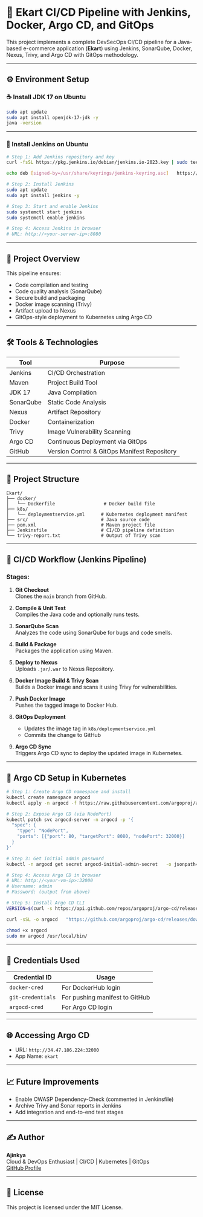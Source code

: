 
# 🚀 Ekart CI/CD Pipeline with Jenkins, Docker, Argo CD, and GitOps

This project implements a complete DevSecOps CI/CD pipeline for a Java-based e-commerce application (**Ekart**) using Jenkins, SonarQube, Docker, Nexus, Trivy, and Argo CD with GitOps methodology.

---

## ⚙️ Environment Setup

### ☕ Install JDK 17 on Ubuntu

```bash
sudo apt update
sudo apt install openjdk-17-jdk -y
java -version
```

---

### 🔧 Install Jenkins on Ubuntu

```bash
# Step 1: Add Jenkins repository and key
curl -fsSL https://pkg.jenkins.io/debian/jenkins.io-2023.key | sudo tee   /usr/share/keyrings/jenkins-keyring.asc > /dev/null

echo deb [signed-by=/usr/share/keyrings/jenkins-keyring.asc]   https://pkg.jenkins.io/debian binary/ | sudo tee   /etc/apt/sources.list.d/jenkins.list > /dev/null

# Step 2: Install Jenkins
sudo apt update
sudo apt install jenkins -y

# Step 3: Start and enable Jenkins
sudo systemctl start jenkins
sudo systemctl enable jenkins

# Step 4: Access Jenkins in browser
# URL: http://<your-server-ip>:8080
```

---

## 📌 Project Overview

This pipeline ensures:
- Code compilation and testing
- Code quality analysis (SonarQube)
- Secure build and packaging
- Docker image scanning (Trivy)
- Artifact upload to Nexus
- GitOps-style deployment to Kubernetes using Argo CD

---

## 🛠️ Tools & Technologies

| Tool           | Purpose                                     |
|----------------|---------------------------------------------|
| Jenkins        | CI/CD Orchestration                         |
| Maven          | Project Build Tool                          |
| JDK 17         | Java Compilation                            |
| SonarQube      | Static Code Analysis                        |
| Nexus          | Artifact Repository                         |
| Docker         | Containerization                            |
| Trivy          | Image Vulnerability Scanning                |
| Argo CD        | Continuous Deployment via GitOps            |
| GitHub         | Version Control & GitOps Manifest Repository|

---

## 🧱 Project Structure

```
Ekart/
├── docker/
│   └── Dockerfile                  # Docker build file
├── k8s/
│   └── deploymentservice.yml      # Kubernetes deployment manifest
├── src/                           # Java source code
├── pom.xml                        # Maven project file
├── Jenkinsfile                    # CI/CD pipeline definition
└── trivy-report.txt               # Output of Trivy scan
```

---

## 🔄 CI/CD Workflow (Jenkins Pipeline)

### Stages:
1. **Git Checkout**  
   Clones the `main` branch from GitHub.

2. **Compile & Unit Test**  
   Compiles the Java code and optionally runs tests.

3. **SonarQube Scan**  
   Analyzes the code using SonarQube for bugs and code smells.

4. **Build & Package**  
   Packages the application using Maven.

5. **Deploy to Nexus**  
   Uploads `.jar`/`.war` to Nexus Repository.

6. **Docker Image Build & Trivy Scan**  
   Builds a Docker image and scans it using Trivy for vulnerabilities.

7. **Push Docker Image**  
   Pushes the tagged image to Docker Hub.

8. **GitOps Deployment**  
   - Updates the image tag in `k8s/deploymentservice.yml`
   - Commits the change to GitHub

9. **Argo CD Sync**  
   Triggers Argo CD sync to deploy the updated image in Kubernetes.

---

## 🚀 Argo CD Setup in Kubernetes

```bash
# Step 1: Create Argo CD namespace and install
kubectl create namespace argocd
kubectl apply -n argocd -f https://raw.githubusercontent.com/argoproj/argo-cd/stable/manifests/install.yaml

# Step 2: Expose Argo CD (via NodePort)
kubectl patch svc argocd-server -n argocd -p '{
  "spec": {
    "type": "NodePort",
    "ports": [{"port": 80, "targetPort": 8080, "nodePort": 32000}]
  }
}'

# Step 3: Get initial admin password
kubectl -n argocd get secret argocd-initial-admin-secret   -o jsonpath="{.data.password}" | base64 -d && echo

# Step 4: Access Argo CD in browser
# URL: http://<your-vm-ip>:32000
# Username: admin
# Password: (output from above)

# Step 5: Install Argo CD CLI
VERSION=$(curl -s https://api.github.com/repos/argoproj/argo-cd/releases/latest   | grep tag_name | cut -d '"' -f 4)

curl -sSL -o argocd   "https://github.com/argoproj/argo-cd/releases/download/${VERSION}/argocd-linux-amd64"

chmod +x argocd
sudo mv argocd /usr/local/bin/
```

---

## 🔐 Credentials Used

| Credential ID     | Usage                          |
|-------------------|--------------------------------|
| `docker-cred`     | For DockerHub login            |
| `git-credentials` | For pushing manifest to GitHub |
| `argocd-cred`     | For Argo CD login              |

---

## 🌐 Accessing Argo CD

- URL: `http://34.47.186.224:32000`
- App Name: `ekart`

---

## 📈 Future Improvements

- Enable OWASP Dependency-Check (commented in Jenkinsfile)
- Archive Trivy and Sonar reports in Jenkins
- Add integration and end-to-end test stages

---

## ✍️ Author

**Ajinkya**  
Cloud & DevOps Enthusiast | CI/CD | Kubernetes | GitOps  
[GitHub Profile](https://github.com/Ajinkya-A3)

---

## 📄 License

This project is licensed under the MIT License.
